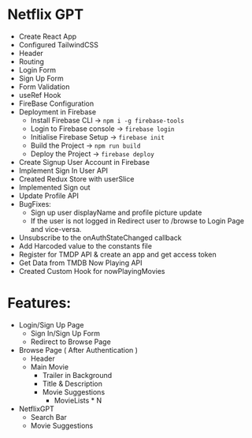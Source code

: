 # Netflix GPT

- Create React App
- Configured TailwindCSS
- Header
- Routing
- Login Form
- Sign Up Form
- Form Validation
- useRef Hook
- FireBase Configuration
- Deployment in Firebase
  - Install Firebase CLI -> `npm i -g firebase-tools`
  - Login to Firebase console -> `firebase login`
  - Initialise Firebase Setup -> `firebase init`
  - Build the Project -> `npm run build`
  - Deploy the Project -> `firebase deploy`
- Create Signup User Account in Firebase
- Implement Sign In User API
- Created Redux Store with userSlice
- Implemented Sign out
- Update Profile API
- BugFixes: 
  - Sign up user displayName and profile picture update
  - If the user is not logged in Redirect user to /browse to Login Page and vice-versa.
- Unsubscribe to the onAuthStateChanged callback
- Add Harcoded value to the constants file
- Register for TMDP API & create an app and get access token
- Get Data from TMDB Now Playing API
- Created Custom Hook for nowPlayingMovies

# Features:
- Login/Sign Up Page
  - Sign In/Sign Up Form
  - Redirect to Browse Page
- Browse Page ( After Authentication )
    - Header
    - Main Movie
        - Trailer in Background
        - Title & Description
        - Movie Suggestions
            - MovieLists * N
- NetflixGPT
  - Search Bar
  - Movie Suggestions